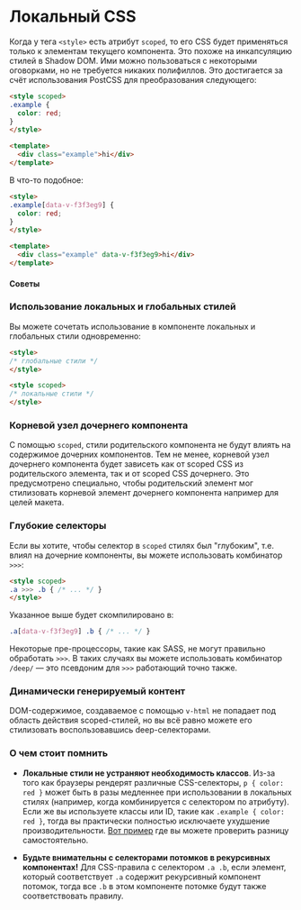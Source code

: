 # Локальный CSS

Когда у тега `<style>` есть атрибут `scoped`, то его CSS будет применяться только к элементам текущего компонента. Это похоже на инкапсуляцию стилей в Shadow DOM. Ими можно пользоваться с некоторыми оговорками, но не требуется никаких полифиллов. Это достигается за счёт использования PostCSS для преобразования следующего:

``` html
<style scoped>
.example {
  color: red;
}
</style>

<template>
  <div class="example">hi</div>
</template>
```

В что-то подобное:

``` html
<style>
.example[data-v-f3f3eg9] {
  color: red;
}
</style>

<template>
  <div class="example" data-v-f3f3eg9>hi</div>
</template>
```

#### Советы

### Использование локальных и глобальных стилей

Вы можете сочетать использование в компоненте локальных и глобальных стили одновременно:

``` html
<style>
/* глобальные стили */
</style>

<style scoped>
/* локальные стили */
</style>
```

### Корневой узел дочернего компонента

С помощью `scoped`, стили родительского компонента не будут влиять на содержимое дочерних компонентов. Тем не менее, корневой узел дочернего компонента будет зависеть как от scoped CSS из родительского элемента, так и от scoped CSS дочернего. Это предусмотрено специально, чтобы родительский элемент мог стилизовать корневой элемент дочернего компонента например для целей макета.

### Глубокие селекторы

Если вы хотите, чтобы селектор в `scoped` стилях был "глубоким", т.е. влиял на дочерние компоненты, вы можете использовать комбинатор `>>>`:

``` html
<style scoped>
.a >>> .b { /* ... */ }
</style>
```

Указанное выше будет скомпилировано в:

``` css
.a[data-v-f3f3eg9] .b { /* ... */ }
```

Некоторые пре-процессоры, такие как SASS, не могут правильно обработать `>>>`. В таких случаях вы можете использовать комбинатор `/deep/` — это псевдоним для `>>>` работающий точно также.

### Динамически генерируемый контент

DOM-содержимое, создаваемое с помощью `v-html` не попадает под область действия scoped-стилей, но вы всё равно можете его стилизовать воспользовавшись deep-селекторами.

### О чем стоит помнить

- **Локальные стили не устраняют необходимость классов**. Из-за того как браузеры рендерят различные CSS-селекторы, `p { color: red }` может быть в разы медленнее при использовании в локальных стилях (например, когда комбинируется с селектором по атрибуту). Если же вы используете классы или ID, такие как `.example { color: red }`, тогда вы практически полностью исключаете ухудшение производительности. [Вот пример](http://stevesouders.com/efws/css-selectors/csscreate.php) где вы можете проверить разницу самостоятельно.

- **Будьте внимательны с селекторами потомков в рекурсивных компонентах!** Для CSS-правила с селектором `.a .b`, если элемент, который соответствует `.a` содержит рекурсивный компонент потомок, тогда все `.b` в этом компоненте потомке будут также соответствовать правилу.